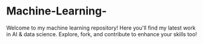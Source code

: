 # Machine-Learning-
Welcome to my machine learning repository! Here you'll find my latest work in AI &amp; data science. Explore, fork, and contribute to enhance your skills too!
